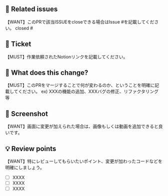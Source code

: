 ## 📁 Related issues
【WANT】このPRで該当ISSUEをcloseできる場合はIssue #を記載してください。
closed #

## 🎫 Ticket
【MUST】作業依頼されたNotionリンクを記載してください。

## 📝 What does this change?
【MUST】このPRをマージすることで何が変わるのか、ということを明確に記載してください。
ex) XXXの機能の追加、XXXバグの修正、リファクタリング等

## 📸 Screenshot
【WANT】画面に変更が加えられた場合は、画像もしくは動画を追加できると良いです。

## 💡 Review points
【WANT】特にレビューしてもらいたいポイント、変更が加わったコードなどを明確にしましょう。
- [ ] XXXX
- [ ] XXXX
- [ ] XXXX

